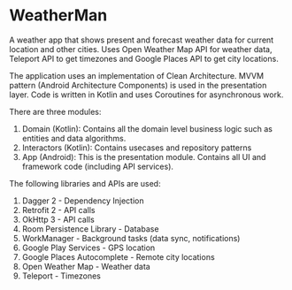 # WeatherMan

A weather app that shows present and forecast weather data for current location and other cities.
Uses Open Weather Map API for weather data, Teleport API to get timezones and Google Places API to get city locations.

The application uses an implementation of Clean Architecture. 
MVVM pattern (Android Architecture Components) is used in the presentation layer.
Code is written in Kotlin and uses Coroutines for asynchronous work.

There are three modules: 
  1) Domain (Kotlin): Contains all the domain level business logic such as entities and data algorithms.
  2) Interactors (Kotlin): Contains usecases and repository patterns
  3) App (Android): This is the presentation module. Contains all UI and framework code (including API services).

The following libraries and APIs are used:
  1) Dagger 2 - Dependency Injection
  2) Retrofit 2 - API calls
  3) OkHttp 3 - API calls
  4) Room Persistence Library - Database
  5) WorkManager - Background tasks (data sync, notifications)
  6) Google Play Services - GPS location
  7) Google Places Autocomplete - Remote city locations
  8) Open Weather Map - Weather data
  9) Teleport - Timezones
